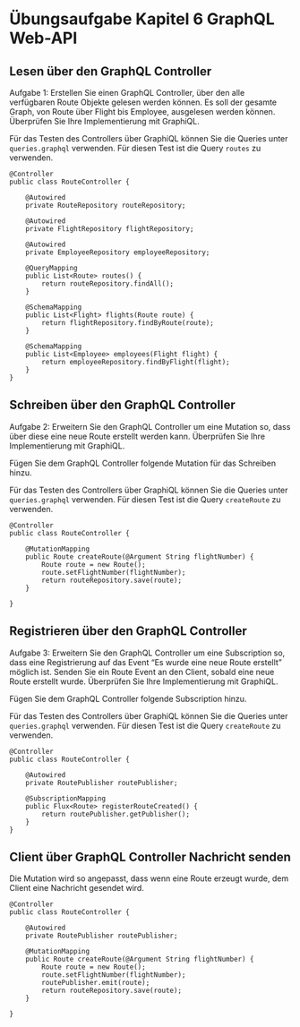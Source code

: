 # Übungsaufgabe Kapitel 6 GraphQL Web-API 

## Lesen über den GraphQL Controller   

Aufgabe 1: Erstellen Sie einen GraphQL Controller, über den alle verfügbaren Route Objekte gelesen werden können. Es soll der gesamte Graph, von Route über Flight bis Employee, ausgelesen werden können. Überprüfen Sie Ihre Implementierung mit GraphiQL.

Für das Testen des Controllers über GraphiQL können Sie die Queries unter ``queries.graphql`` verwenden. 
Für diesen Test ist die Query ``routes`` zu verwenden. 


```
@Controller
public class RouteController {
    
    @Autowired
    private RouteRepository routeRepository;
    
    @Autowired
    private FlightRepository flightRepository;
    
    @Autowired 
    private EmployeeRepository employeeRepository;
    
    @QueryMapping
    public List<Route> routes() {
        return routeRepository.findAll();
    }
    
    @SchemaMapping
    public List<Flight> flights(Route route) {
    	return flightRepository.findByRoute(route);
    }
    
    @SchemaMapping
    public List<Employee> employees(Flight flight) {
    	return employeeRepository.findByFlight(flight);
    }
}
```

## Schreiben über den GraphQL Controller   

Aufgabe 2: Erweitern Sie den GraphQL Controller um eine Mutation so, dass über diese eine neue Route erstellt werden kann. Überprüfen Sie Ihre Implementierung mit GraphiQL.

Fügen Sie dem GraphQL Controller folgende Mutation für das Schreiben hinzu. 

Für das Testen des Controllers über GraphiQL können Sie die Queries unter ``queries.graphql`` verwenden. 
Für diesen Test ist die Query ``createRoute`` zu verwenden.

```
@Controller
public class RouteController {
  
    @MutationMapping
    public Route createRoute(@Argument String flightNumber) {  	
    	Route route = new Route();	
    	route.setFlightNumber(flightNumber);
    	return routeRepository.save(route); 	
    }
    
}
```

## Registrieren über den GraphQL Controller   

Aufgabe 3: Erweitern Sie den GraphQL Controller um eine Subscription so, dass eine Registrierung auf das Event “Es wurde eine neue Route erstellt” möglich ist. Senden Sie ein Route Event an den Client, sobald eine neue Route erstellt wurde. Überprüfen Sie Ihre Implementierung mit GraphiQL.

Fügen Sie dem GraphQL Controller folgende Subscription hinzu. 

Für das Testen des Controllers über GraphiQL können Sie die Queries unter ``queries.graphql`` verwenden. 
Für diesen Test ist die Query ``createRoute`` zu verwenden.


```
@Controller
public class RouteController {
    
    @Autowired
    private RoutePublisher routePublisher;
       
    @SubscriptionMapping
    public Flux<Route> registerRouteCreated() {
    	return routePublisher.getPublisher();    	
    } 
}
```

## Client über GraphQL Controller Nachricht senden    

Die Mutation wird so angepasst, dass wenn eine Route erzeugt wurde, dem Client eine Nachricht gesendet wird. 

```
@Controller
public class RouteController {
       
    @Autowired
    private RoutePublisher routePublisher;
    
    @MutationMapping
    public Route createRoute(@Argument String flightNumber) {  	
    	Route route = new Route();	
    	route.setFlightNumber(flightNumber);
    	routePublisher.emit(route);
    	return routeRepository.save(route); 	
    }
        
}
```
